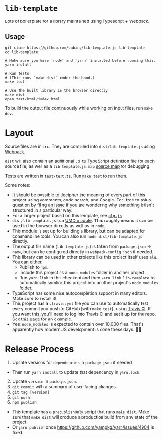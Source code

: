 # `lib-template`

Lots of boilerplate for a library maintained using Typescript + Webpack.

## Usage
    
    git clone https://github.com/cubing/lib-template.js lib-template
    cd lib-template

    # Make sure you have `node` and `yarn` installed before running this:
    yarn install

    # Run tests
    # (This runs `make dist` under the hood.)
    make test

    # Use the built library in the browser directly
    make dist
    open test/html/index.html

To build the output file continuously while working on input files, run `make dev`.

# Layout

Source files are in `src`. They are compiled into `dist/lib-template.js` using [Webpack](https://webpack.js.org/).

`dist` will also contain an additional `.d.ts` TypeScript definition file for each source file, as well as a `lib-template.js.map` [source map](https://www.html5rocks.com/en/tutorials/developertools/sourcemaps/) for debugging.

Tests are written in `test/test.ts`. Run `make test` to run them.

Some notes:

- It should be possible to decipher the meaning of every part of this project using comments, code search, and Google. Feel free to ask a question by [filing an issue](https://github.com/cubing/lib-template.js/issues) if you are wondering why something is/isn't structured in a particular way.
- For a larger project based on this template, see [`alg.js`](https://github.com/cubing/alg.js).
- `dist/lib-template.js` is a [UMD module](https://github.com/umdjs/umd). That roughly means it can be used in the browser directly as well as in `node`.
- This module is set up for building a library, but can be adapted for commandline tools. You can also run `node dist/lib-template.js` directly.
- The output file name (`lib-template.js`) is taken from `package.json` → `name`, but can be configured directly in `webpack-config.json` if needed.
- This library can be used in other projects like this project itself uses `alg`. You can either:
  - Publish to `npm`.
  - Include this project as a `node_modules` folder in another project.
  - Run `yarn link` in this checkout and then `yarn link lib-template` to automatically symlink this project into another project's `node_modules` folder.
- TypeScript has some nice autocompletion support in many editors. Make sure to install it!
- This project has a `.travis.yml` file you can use to automatically test every commit you push to GitHub (with `make test`), using [Travis CI](https://travis-ci.org/). If you want this, you'll need to log into Travis CI and set it up for the repo. See [this page](https://travis-ci.org/cubing/lib-template.js) for an example.
- Yes, `node_modules` is expected to contain over 10,000 files. That's apparently how modern JS development is done these days. 🤷‍♀️

# Release Process

1) Update versions for `dependencies` in `package.json` if needed
  - Then run `yarn install` to update that dependency in `yarn.lock`.
2) Update `version` in `package.json`.
3) `git commit` with a summary of user-facing changes.
4) `git tag [version]`
5) `git push`
6) `npm publish`
  - This template has a `prepublishOnly` script that runs `make dist`. Make sure that `make dist` will produce a production build from any state of the project.
  - Or `yarn publish` once <https://github.com/yarnpkg/yarn/issues/4904> is fixed.
